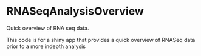 # RNASeqAnalysisOverview
Quick overview of RNA seq data. 

This code is for a shiny app that provides a quick overview of RNASeq data prior to a more indepth analysis

